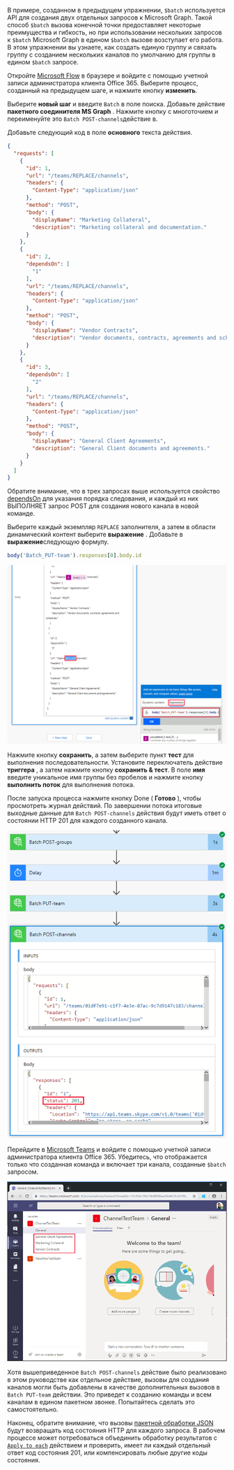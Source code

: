 <!-- markdownlint-disable MD002 MD041 -->

В примере, созданном в предыдущем упражнении, `$batch` используется API для создания двух отдельных запросов к Microsoft Graph. Такой способ `$batch` вызова конечной точки предоставляет некоторые преимущества и гибкость, но при использовании нескольких запросов к `$batch` Microsoft Graph в едином `$batch` вызове возступает его работа. В этом упражнении вы узнаете, как создать единую группу и связать группу с созданием нескольких каналов по умолчанию для группы в едином `$batch` запросе.

Откройте [Microsoft Flow](https://flow.microsoft.com) в браузере и войдите с помощью учетной записи администратора клиента Office 365. Выберите процесс, созданный на предыдущем шаге, и нажмите кнопку **изменить**.

Выберите **новый шаг** и введите `Batch` в поле поиска. Добавьте действие **пакетного соединителя MS Graph** . Нажмите кнопку с многоточием и переименуйте это `Batch POST-channels`действие в.

Добавьте следующий код в поле **основного** текста действия.

```json
{
  "requests": [
    {
      "id": 1,
      "url": "/teams/REPLACE/channels",
      "headers": {
        "Content-Type": "application/json"
      },
      "method": "POST",
      "body": {
        "displayName": "Marketing Collateral",
        "description": "Marketing collateral and documentation."
      }
    },
    {
      "id": 2,
      "dependsOn": [
        "1"
      ],
      "url": "/teams/REPLACE/channels",
      "headers": {
        "Content-Type": "application/json"
      },
      "method": "POST",
      "body": {
        "displayName": "Vendor Contracts",
        "description": "Vendor documents, contracts, agreements and schedules."
      }
    },
    {
      "id": 3,
      "dependsOn": [
        "2"
      ],
      "url": "/teams/REPLACE/channels",
      "headers": {
        "Content-Type": "application/json"
      },
      "method": "POST",
      "body": {
        "displayName": "General Client Agreements",
        "description": "General Client documents and agreements."
      }
    }
  ]
}
```

Обратите внимание, что в трех запросах выше используется свойство [dependsOn](https://docs.microsoft.com/graph/json-batching#sequencing-requests-with-the-dependson-property) для указания порядка следования, и каждый из них ВЫПОЛНЯЕТ запрос POST для создания нового канала в новой команде.

Выберите каждый экземпляр `REPLACE` заполнителя, а затем в области динамический контент выберите **выражение** . Добавьте в **выражение**следующую формулу.

```js
body('Batch_PUT-team').responses[0].body.id
```

![Снимок экрана с выражением в области динамического содержимого](./images/flow-channel1.png)

Нажмите кнопку **сохранить**, а затем выберите пункт **тест** для выполнения последовательности. Установите переключатель действие **триггера** , а затем нажмите кнопку **сохранить & тест**. В поле **имя** введите уникальное имя группы без пробелов и нажмите кнопку **выполнить поток** для выполнения потока.

После запуска процесса нажмите кнопку Done ( **Готово** ), чтобы просмотреть журнал действий. По завершении потока итоговые выходные данные для `Batch POST-channels` действия будут иметь ответ о состоянии HTTP 201 для каждого созданного канала.

![Снимок журнала действий "успешный ход работы"](./images/flow-channel2.png)

Перейдите в [Microsoft Teams](https://teams.microsoft.com) и войдите с помощью учетной записи администратора клиента Office 365. Убедитесь, что отображается только что созданная команда и включает три канала, созданные `$batch` запросом.

![Снимок экрана приложения Teams с новой командой и каналами, которые показаны](./images/team-channels.png)

Хотя вышеприведенное `Batch POST-channels` действие было реализовано в этом руководстве как отдельное действие, вызовы для создания каналов могли быть добавлены в качестве дополнительных вызовов в `Batch PUT-team` действии. Это приведет к созданию команды и всем каналам в едином пакетном звонке. Попытайтесь сделать это самостоятельно.

Наконец, обратите внимание, что вызовы [пакетной обработки JSON](https://docs.microsoft.com/graph/json-batching) будут возвращать код состояния HTTP для каждого запроса. В рабочем процессе может потребоваться объединить обработку результатов с [`Apply to each`](https://docs.microsoft.com/flow/apply-to-each) действием и проверить, имеет ли каждый отдельный ответ код состояния 201, или компенсировать любые другие коды состояния.

